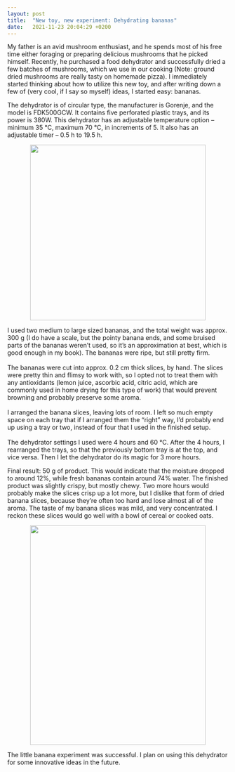 ```yaml
---
layout: post
title:  "New toy, new experiment: Dehydrating bananas"
date:   2021-11-23 20:04:29 +0200
---
```

My father is an avid mushroom enthusiast, and he spends most of his free time either foraging or preparing delicious mushrooms that he picked himself. Recently, he purchased a food dehydrator and successfully dried a few batches of mushrooms, which we use in our cooking (Note: ground dried mushrooms are really tasty on homemade pizza). I immediately started thinking about how to utilize this new toy, and after writing down a few of (very cool, if I say so myself) ideas, I started easy: bananas.
	
The dehydrator is of circular type, the manufacturer is Gorenje, and the model is FDK500GCW. It contains five perforated plastic trays, and its power is 380W. This dehydrator has an adjustable temperature option – minimum 35 °C, maximum 70 °C, in increments of 5. It also has an adjustable timer – 0.5 h to 19.5 h.
<p align = "center">
<img src = "https://i.imgur.com/stlqAu7.jpg" width = "400px" height = "400px">
</p>
I used two medium to large sized bananas, and the total weight was approx. 300 g (I do have a scale, but the pointy banana ends, and some bruised parts of the bananas weren’t used, so it’s an approximation at best, which is good enough in my book). The bananas were ripe, but still pretty firm.<br><br>
The bananas were cut into approx. 0.2 cm thick slices, by hand. The slices were pretty thin and flimsy to work with, so I opted not to treat them with any antioxidants (lemon juice, ascorbic acid, citric acid, which are commonly used in home drying for this type of work) that would prevent browning and probably preserve some aroma.<br><br>
I arranged the banana slices, leaving lots of room. I left so much empty space on each tray that if I arranged them the “right” way, I’d probably end up using a tray or two, instead of four that I used in the finished setup.<br><br>
The dehydrator settings I used were 4 hours and 60 °C. After the 4 hours, I rearranged the trays, so that the previously bottom tray is at the top, and vice versa. Then I let the dehydrator do its magic for 3 more hours.

Final result: 50 g of product. This would indicate that the moisture dropped to around 12%, while fresh bananas contain around 74% water.
The finished product was slightly crispy, but mostly chewy. Two more hours would probably make the slices crisp up a lot more, but I dislike that form of dried banana slices, because they’re often too hard and lose almost all of the aroma. The taste of my banana slices was mild, and very concentrated. I reckon these slices would go well with a bowl of cereal or cooked oats.
<p align = "center">
<img src = "https://i.imgur.com/p2k8fCO.jpg" width = "400px" height = "500px">
</p>
The little banana experiment was successful. I plan on using this dehydrator for some innovative ideas in the future.
